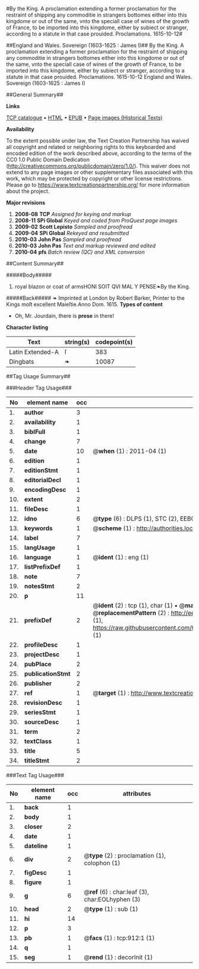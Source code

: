 #By the King. A proclamation extending a former proclamation for the restraint of shipping any commoditie in strangers bottomes either into this kingdome or out of the same, vnto the speciall case of wines of the growth of France, to be imported into this kingdome, either by subiect or stranger, according to a statute in that case prouided. Proclamations. 1615-10-12#

##England and Wales. Sovereign (1603-1625 : James I)##
By the King. A proclamation extending a former proclamation for the restraint of shipping any commoditie in strangers bottomes either into this kingdome or out of the same, vnto the speciall case of wines of the growth of France, to be imported into this kingdome, either by subiect or stranger, according to a statute in that case prouided.
Proclamations. 1615-10-12
England and Wales. Sovereign (1603-1625 : James I)

##General Summary##

**Links**

[TCP catalogue](http://www.ota.ox.ac.uk/tcp/)  • 
[HTML](http://tei.it.ox.ac.uk/tcp/Texts-HTML/free/A22/A22121.html)  • 
[EPUB](http://tei.it.ox.ac.uk/tcp/Texts-EPUB/free/A22/A22121.epub) • 
[Page images (Historical Texts)](https://historicaltexts.jisc.ac.uk/eebo-99836628e)

**Availability**

To the extent possible under law, the Text Creation Partnership has waived all copyright and related or neighboring rights to this keyboarded and encoded edition of the work described above, according to the terms of the CC0 1.0 Public Domain Dedication (http://creativecommons.org/publicdomain/zero/1.0/). This waiver does not extend to any page images or other supplementary files associated with this work, which may be protected by copyright or other license restrictions. Please go to https://www.textcreationpartnership.org/ for more information about the project.

**Major revisions**

1. __2008-08__ __TCP__ *Assigned for keying and markup*
1. __2008-11__ __SPi Global__ *Keyed and coded from ProQuest page images*
1. __2009-02__ __Scott Lepisto__ *Sampled and proofread*
1. __2009-04__ __SPi Global__ *Rekeyed and resubmitted*
1. __2010-03__ __John Pas__ *Sampled and proofread*
1. __2010-03__ __John Pas__ *Text and markup reviewed and edited*
1. __2010-04__ __pfs__ *Batch review (QC) and XML conversion*

##Content Summary##

#####Body#####

1. royal blazon or coat of armsHONI SOIT QVI MAL Y PENSE❧By the King.

#####Back#####
❧ Imprinted at London by Robert Barker, Printer to the Kings moſt excellent Maieſtie.Anno Dom. 1615.
**Types of content**

  * Oh, Mr. Jourdain, there is **prose** in there!

**Character listing**


|Text|string(s)|codepoint(s)|
|---|---|---|
|Latin Extended-A|ſ|383|
|Dingbats|❧|10087|

##Tag Usage Summary##

###Header Tag Usage###

|No|element name|occ|attributes|
|---|---|---|---|
|1.|__author__|3||
|2.|__availability__|1||
|3.|__biblFull__|1||
|4.|__change__|7||
|5.|__date__|10| @__when__ (1) : 2011-04 (1)|
|6.|__edition__|1||
|7.|__editionStmt__|1||
|8.|__editorialDecl__|1||
|9.|__encodingDesc__|1||
|10.|__extent__|2||
|11.|__fileDesc__|1||
|12.|__idno__|6| @__type__ (6) : DLPS (1), STC (2), EEBO-CITATION (1), PROQUEST (1), VID (1)|
|13.|__keywords__|1| @__scheme__ (1) : http://authorities.loc.gov/ (1)|
|14.|__label__|7||
|15.|__langUsage__|1||
|16.|__language__|1| @__ident__ (1) : eng (1)|
|17.|__listPrefixDef__|1||
|18.|__note__|7||
|19.|__notesStmt__|2||
|20.|__p__|11||
|21.|__prefixDef__|2| @__ident__ (2) : tcp (1), char (1)  •  @__matchPattern__ (2) : ([0-9\-]+):([0-9IVX]+) (1), (.+) (1)  •  @__replacementPattern__ (2) : http://eebo.chadwyck.com/downloadtiff?vid=$1&page=$2 (1), https://raw.githubusercontent.com/textcreationpartnership/Texts/master/tcpchars.xml#$1 (1)|
|22.|__profileDesc__|1||
|23.|__projectDesc__|1||
|24.|__pubPlace__|2||
|25.|__publicationStmt__|2||
|26.|__publisher__|2||
|27.|__ref__|1| @__target__ (1) : http://www.textcreationpartnership.org/docs/. (1)|
|28.|__revisionDesc__|1||
|29.|__seriesStmt__|1||
|30.|__sourceDesc__|1||
|31.|__term__|2||
|32.|__textClass__|1||
|33.|__title__|5||
|34.|__titleStmt__|2||


###Text Tag Usage###

|No|element name|occ|attributes|
|---|---|---|---|
|1.|__back__|1||
|2.|__body__|1||
|3.|__closer__|2||
|4.|__date__|1||
|5.|__dateline__|1||
|6.|__div__|2| @__type__ (2) : proclamation (1), colophon (1)|
|7.|__figDesc__|1||
|8.|__figure__|1||
|9.|__g__|6| @__ref__ (6) : char:leaf (3), char:EOLhyphen (3)|
|10.|__head__|2| @__type__ (1) : sub (1)|
|11.|__hi__|14||
|12.|__p__|3||
|13.|__pb__|1| @__facs__ (1) : tcp:912:1 (1)|
|14.|__q__|1||
|15.|__seg__|1| @__rend__ (1) : decorInit (1)|
